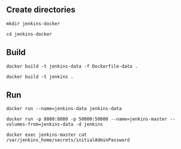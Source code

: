 ## Create directories

```
mkdir jenkins-docker 
```

```
cd jenkins-docker
```

## Build

```
docker build -t jenkins-data -f Dockerfile-data .
```

```
docker build -t jenkins .
```

## Run

```
docker run --name=jenkins-data jenkins-data
```

```
docker run -p 8080:8080 -p 50000:50000 --name=jenkins-master --volumes-from=jenkins-data -d jenkins
```

```
docker exec jenkins-master cat /var/jenkins_home/secrets/initialAdminPassword
```
